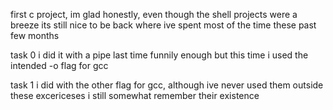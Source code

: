 first c project, im glad honestly, even though the shell projects were a breeze
its still nice to be back where ive spent most of the time these past few months

task 0 i did it with a pipe last time funnily enough but this time i used the intended -o flag for gcc

task 1 i did with the other flag for gcc, although ive never used them outside these excericeses i still somewhat remember their existence
